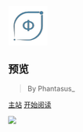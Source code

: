 ![logo](./_media/logo.png)



## 预览



> By Phantasus_



[主站](https://qwerx29.github.io)
[开始阅读](#demo)



![](https://s2.loli.net/2022/08/12/tVmbDR1wglEW4IK.jpg)